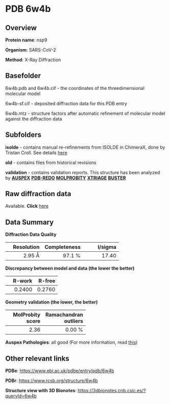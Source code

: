# PDB 6w4b

## Overview

**Protein name**: nsp9

**Organism**: SARS-CoV-2

**Method**: X-Ray Diffraction

## Basefolder

6w4b.pdb and 6w4b.cif - the coordinates of the threedimensional molecular model

6w4b-sf.cif - deposited diffraction data for this PDB entry

6w4b.mtz - structure factors after automatic refinement of molecular model against the diffraction data

## Subfolders

**isolde** - contains manual re-refinements from ISOLDE in ChimeraX, done by Tristan Croll. See details [here](https://github.com/thorn-lab/coronavirus_structural_task_force/blob/master/pdb/nsp9/SARS-CoV-2/6w4b/isolde/directory_info.txt)

**old** - contains files from historical revisions

**validation** - contains validation reports. This structure has been analyzed by [**AUSPEX**](https://github.com/thorn-lab/coronavirus_structural_task_force/tree/master/pdb/nsp9/SARS-CoV-2/6w4b/validation/auspex) [**PDB-REDO**](https://github.com/thorn-lab/coronavirus_structural_task_force/tree/master/pdb/nsp9/SARS-CoV-2/6w4b/validation/pdb-redo) [**MOLPROBITY**](https://github.com/thorn-lab/coronavirus_structural_task_force/tree/master/pdb/nsp9/SARS-CoV-2/6w4b/validation/molprobity) [**XTRIAGE**](https://github.com/thorn-lab/coronavirus_structural_task_force/blob/master/pdb/nsp9/SARS-CoV-2/6w4b/validation/Xtriage_output.log) [**BUSTER**](https://www.globalphasing.com/buster/wiki/index.cgi?Covid19Pdb6W4B)

## Raw diffraction data

Available. **Click** [here](https://doi.org/10.18430/m36w4b) 

## Data Summary
**Diffraction Data Quality**

|   | Resolution | Completeness| I/sigma |
|---|-------------:|----------------:|--------------:|
|   |2.95 Å|97.1  %|<img width=50/>17.40|

**Discrepancy between model and data (the lower the better)**

|   | **R-work**| **R-free**   
|---|-------------:|----------------:|           
||  0.2400|  0.2760|

**Geometry validation (the lower, the better)**

|   |**MolProbity<br>score**| **Ramachandran<br>outliers** 
|---|-------------:|----------------:|
||  2.36|  0.00 %|

**Auspex Pathologies**: all good (For more information, read [this](https://github.com/thorn-lab/coronavirus_structural_task_force/blob/master/pdb/nsp9/SARS-CoV-2/6w4b/validation/auspex/6w4b_auspex_comments.txt))

 



## Other relevant links 
**PDBe**:  https://www.ebi.ac.uk/pdbe/entry/pdb/6w4b
 
**PDBr**: https://www.rcsb.org/structure/6w4b 

**Structure view with 3D Bionotes**: https://3dbionotes.cnb.csic.es/?queryId=6w4b

